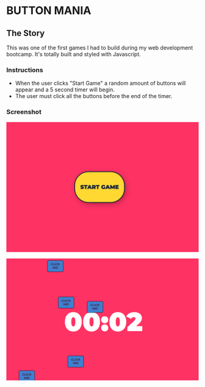 # BUTTON MANIA

## The Story 

This was one of the first games I had to build during my web development bootcamp. It's totally built and styled with Javascript. 

### Instructions

- When the user clicks "Start Game" a random amount of buttons will appear and a 5 second timer will begin. 
- The user must click all the buttons before the end of the timer. 

### Screenshot


![Screenshot](/button-mania.png)



![Screenshot](/screenshot2.png)
